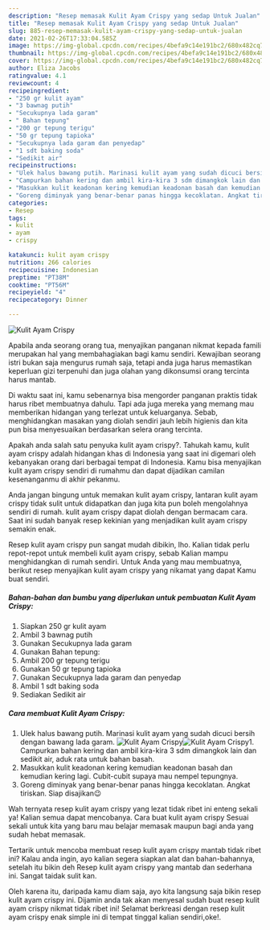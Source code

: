 ```yaml
---
description: "Resep memasak Kulit Ayam Crispy yang sedap Untuk Jualan"
title: "Resep memasak Kulit Ayam Crispy yang sedap Untuk Jualan"
slug: 885-resep-memasak-kulit-ayam-crispy-yang-sedap-untuk-jualan
date: 2021-02-26T17:33:04.585Z
image: https://img-global.cpcdn.com/recipes/4befa9c14e191bc2/680x482cq70/kulit-ayam-crispy-foto-resep-utama.jpg
thumbnail: https://img-global.cpcdn.com/recipes/4befa9c14e191bc2/680x482cq70/kulit-ayam-crispy-foto-resep-utama.jpg
cover: https://img-global.cpcdn.com/recipes/4befa9c14e191bc2/680x482cq70/kulit-ayam-crispy-foto-resep-utama.jpg
author: Eliza Jacobs
ratingvalue: 4.1
reviewcount: 4
recipeingredient:
- "250 gr kulit ayam"
- "3 bawnag putih"
- "Secukupnya lada garam"
- " Bahan tepung"
- "200 gr tepung terigu"
- "50 gr tepung tapioka"
- "Secukupnya lada garam dan penyedap"
- "1 sdt baking soda"
- "Sedikit air"
recipeinstructions:
- "Ulek halus bawang putih. Marinasi kulit ayam yang sudah dicuci bersih dengan bawang lada garam."
- "Campurkan bahan kering dan ambil kira-kira 3 sdm dimangkok lain dan sedikit air, aduk rata untuk bahan basah."
- "Masukkan kulit keadonan kering kemudian keadonan basah dan kemudian kering lagi. Cubit-cubit supaya mau nempel tepungnya."
- "Goreng diminyak yang benar-benar panas hingga kecoklatan. Angkat tiriskan. Siap disajikan😉"
categories:
- Resep
tags:
- kulit
- ayam
- crispy

katakunci: kulit ayam crispy 
nutrition: 266 calories
recipecuisine: Indonesian
preptime: "PT38M"
cooktime: "PT56M"
recipeyield: "4"
recipecategory: Dinner

---
```



![Kulit Ayam Crispy](https://img-global.cpcdn.com/recipes/4befa9c14e191bc2/680x482cq70/kulit-ayam-crispy-foto-resep-utama.jpg)

Apabila anda seorang orang tua, menyajikan panganan nikmat kepada famili merupakan hal yang membahagiakan bagi kamu sendiri. Kewajiban seorang istri bukan saja mengurus rumah saja, tetapi anda juga harus memastikan keperluan gizi terpenuhi dan juga olahan yang dikonsumsi orang tercinta harus mantab.

Di waktu  saat ini, kamu sebenarnya bisa mengorder panganan praktis tidak harus ribet membuatnya dahulu. Tapi ada juga mereka yang memang mau memberikan hidangan yang terlezat untuk keluarganya. Sebab, menghidangkan masakan yang diolah sendiri jauh lebih higienis dan kita pun bisa menyesuaikan berdasarkan selera orang tercinta. 



Apakah anda salah satu penyuka kulit ayam crispy?. Tahukah kamu, kulit ayam crispy adalah hidangan khas di Indonesia yang saat ini digemari oleh kebanyakan orang dari berbagai tempat di Indonesia. Kamu bisa menyajikan kulit ayam crispy sendiri di rumahmu dan dapat dijadikan camilan kesenanganmu di akhir pekanmu.

Anda jangan bingung untuk memakan kulit ayam crispy, lantaran kulit ayam crispy tidak sulit untuk didapatkan dan juga kita pun boleh mengolahnya sendiri di rumah. kulit ayam crispy dapat diolah dengan bermacam cara. Saat ini sudah banyak resep kekinian yang menjadikan kulit ayam crispy semakin enak.

Resep kulit ayam crispy pun sangat mudah dibikin, lho. Kalian tidak perlu repot-repot untuk membeli kulit ayam crispy, sebab Kalian mampu menghidangkan di rumah sendiri. Untuk Anda yang mau membuatnya, berikut resep menyajikan kulit ayam crispy yang nikamat yang dapat Kamu buat sendiri.

<!--inarticleads1-->

##### Bahan-bahan dan bumbu yang diperlukan untuk pembuatan Kulit Ayam Crispy:

1. Siapkan 250 gr kulit ayam
1. Ambil 3 bawnag putih
1. Gunakan Secukupnya lada garam
1. Gunakan  Bahan tepung:
1. Ambil 200 gr tepung terigu
1. Gunakan 50 gr tepung tapioka
1. Gunakan Secukupnya lada garam dan penyedap
1. Ambil 1 sdt baking soda
1. Sediakan Sedikit air




<!--inarticleads2-->

##### Cara membuat Kulit Ayam Crispy:

1. Ulek halus bawang putih. Marinasi kulit ayam yang sudah dicuci bersih dengan bawang lada garam.
<img src="https://img-global.cpcdn.com/steps/4ca61f9cb70d16f5/160x128cq70/kulit-ayam-crispy-langkah-memasak-1-foto.jpg" alt="Kulit Ayam Crispy"><img src="https://img-global.cpcdn.com/steps/29ac3c024678ac34/160x128cq70/kulit-ayam-crispy-langkah-memasak-1-foto.jpg" alt="Kulit Ayam Crispy">1. Campurkan bahan kering dan ambil kira-kira 3 sdm dimangkok lain dan sedikit air, aduk rata untuk bahan basah.
1. Masukkan kulit keadonan kering kemudian keadonan basah dan kemudian kering lagi. Cubit-cubit supaya mau nempel tepungnya.
1. Goreng diminyak yang benar-benar panas hingga kecoklatan. Angkat tiriskan. Siap disajikan😉




Wah ternyata resep kulit ayam crispy yang lezat tidak ribet ini enteng sekali ya! Kalian semua dapat mencobanya. Cara buat kulit ayam crispy Sesuai sekali untuk kita yang baru mau belajar memasak maupun bagi anda yang sudah hebat memasak.

Tertarik untuk mencoba membuat resep kulit ayam crispy mantab tidak ribet ini? Kalau anda ingin, ayo kalian segera siapkan alat dan bahan-bahannya, setelah itu bikin deh Resep kulit ayam crispy yang mantab dan sederhana ini. Sangat taidak sulit kan. 

Oleh karena itu, daripada kamu diam saja, ayo kita langsung saja bikin resep kulit ayam crispy ini. Dijamin anda tak akan menyesal sudah buat resep kulit ayam crispy nikmat tidak ribet ini! Selamat berkreasi dengan resep kulit ayam crispy enak simple ini di tempat tinggal kalian sendiri,oke!.

